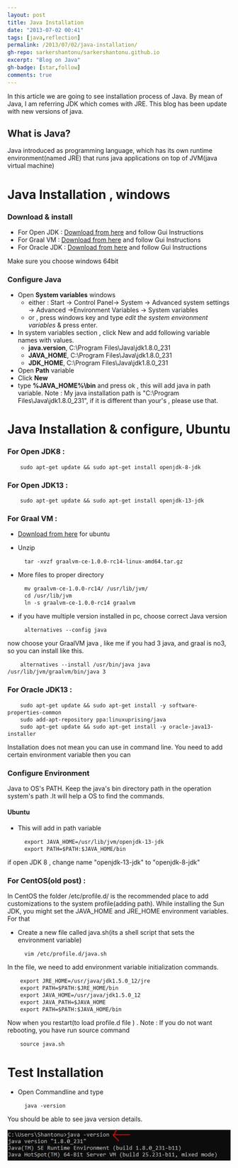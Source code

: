 ```yaml
---
layout: post
title: Java Installation
date: "2013-07-02 00:41"
tags: [java,reflection]
permalink: /2013/07/02/java-installation/
gh-repo: sarkershantonu/sarkershantonu.github.io
excerpt: "Blog on Java"
gh-badge: [star,follow]
comments: true
---
```

In this article we are going to see installation process of Java. By mean of Java, I am referring JDK which comes with JRE. This blog has been update with new versions of java. 

## What is Java? 
Java introduced as programming language, which has its own runtime environment(named JRE) that runs java applications on top of JVM(java virtual machine)

# Java Installation , windows

### Download & install 
- For Open JDK : [Download from here](https://openjdk.java.net/) and follow Gui Instructions
- For Graal VM : [Download from here](https://github.com/graalvm/graalvm-ce-builds/releases/) and follow Gui Instructions
- For Oracle JDK : [Download from here](https://www.oracle.com/java/technologies/javase/javase-jdk8-downloads.html) and follow Gui Instructions

Make sure you choose windows 64bit

### Configure Java
- Open **System variables** windows
    - either : Start -> Control Panel-> System -> Advanced system settings -> Advanced ->Environment Variables -> System variables 
    - or , press windows key and type *edit the system environment variables* & press enter. 
- In system variables section , click New and add following variable names with values.
    - **java.version**, C:\Program Files\Java\jdk1.8.0_231
    - **JAVA_HOME**, C:\Program Files\Java\jdk1.8.0_231
    - **JDK_HOME**, C:\Program Files\Java\jdk1.8.0_231
- Open **Path** variable
- Click **New**
- type **%JAVA_HOME%\bin** and press ok  , this will add java in path variable. 
Note : My java installation path is "C:\Program Files\Java\jdk1.8.0_231", if it is different than your's , please use that. 

# Java Installation & configure, Ubuntu

### For Open JDK8 : 
        
        sudo apt-get update && sudo apt-get install openjdk-8-jdk
### For Open JDK13 : 
      
        sudo apt-get update && sudo apt-get install openjdk-13-jdk

### For Graal VM : 
- [Download from here](https://github.com/graalvm/graalvm-ce-builds/releases/) for ubuntu
- Unzip 

        tar -xvzf graalvm-ce-1.0.0-rc14-linux-amd64.tar.gz
- More files to proper directory 

        mv graalvm-ce-1.0.0-rc14/ /usr/lib/jvm/
        cd /usr/lib/jvm
        ln -s graalvm-ce-1.0.0-rc14 graalvm

- if you have multiple version installed in pc, choose correct Java version 

        alternatives --config java

now choose your GraalVM java , like me if you had 3 java, and graal is no3, so you can install like this.        

        alternatives --install /usr/bin/java java /usr/lib/jvm/graalvm/bin/java 3
###  For Oracle JDK13 : 

        sudo apt-get update && sudo apt-get install -y software-properties-common
        sudo add-apt-repository ppa:linuxuprising/java
        sudo apt-get update && sudo apt-get install -y oracle-java13-installer

Installation does not mean you can use in command line. You need to add certain environment variable then you can 

### Configure Environment
Java to OS's PATH. Keep the java's bin directory path in the operation system's path .It will help a OS to find the commands.

#### Ubuntu 
- This will add in path variable 

        export JAVA_HOME=/usr/lib/jvm/openjdk-13-jdk
        export PATH=$PATH:$JAVA_HOME/bin
        
if open JDK 8 , change name "openjdk-13-jdk" to "openjdk-8-jdk"

### For CentOS(old post) :  
In CentOS the folder /etc/profile.d/ is the recommended place to add customizations to the system profile(adding path). While installing the Sun JDK, you might set the JAVA_HOME and JRE_HOME environment variables. For that
- Create a new file called java.sh(its a shell script that sets the environment variable)

        vim /etc/profile.d/java.sh

In the file, we need to add environment variable initialization commands.  

        export JRE_HOME=/usr/java/jdk1.5.0_12/jre
        export PATH=$PATH:$JRE_HOME/bin
        export JAVA_HOME=/usr/java/jdk1.5.0_12
        export JAVA_PATH=$JAVA_HOME
        export PATH=$PATH:$JAVA_HOME/bin

Now when you restart(to load profile.d file ) . 
Note : If you do not want rebooting, you have run source command

        source java.sh

# Test Installation 
- Open Commandline and type 

        java -version 
        
You should be able to see java version details. 

![java-installation](/images/java/java-installations.JPG)        